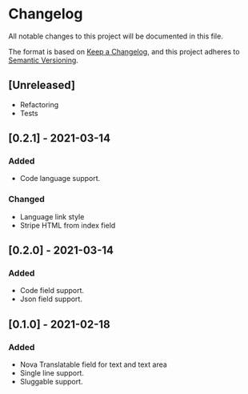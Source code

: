 # Changelog
All notable changes to this project will be documented in this file.

The format is based on [Keep a Changelog](https://keepachangelog.com/en/1.0.0/),
and this project adheres to [Semantic Versioning](https://semver.org/spec/v2.0.0.html).

## [Unreleased]
- Refactoring
- Tests

## [0.2.1] - 2021-03-14
### Added
- Code language support.

### Changed
- Language link style
- Stripe HTML from index field

## [0.2.0] - 2021-03-14
### Added
- Code field support.
- Json field support.

## [0.1.0] - 2021-02-18
### Added
- Nova Translatable field for text and text area
- Single line support.
- Sluggable support.
